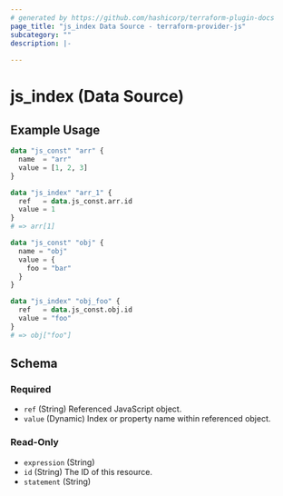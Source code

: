 ```yaml
---
# generated by https://github.com/hashicorp/terraform-plugin-docs
page_title: "js_index Data Source - terraform-provider-js"
subcategory: ""
description: |-
  
---
```


# js_index (Data Source)



## Example Usage

```terraform
data "js_const" "arr" {
  name  = "arr"
  value = [1, 2, 3]
}

data "js_index" "arr_1" {
  ref   = data.js_const.arr.id
  value = 1
}
# => arr[1]

data "js_const" "obj" {
  name = "obj"
  value = {
    foo = "bar"
  }
}

data "js_index" "obj_foo" {
  ref   = data.js_const.obj.id
  value = "foo"
}
# => obj["foo"]
```

<!-- schema generated by tfplugindocs -->
## Schema

### Required

- `ref` (String) Referenced JavaScript object.
- `value` (Dynamic) Index or property name within referenced object.

### Read-Only

- `expression` (String)
- `id` (String) The ID of this resource.
- `statement` (String)

